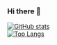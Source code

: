 ### Hi there 👋

<!--
**KusakabeSi/KusakabeSi** is a ✨ _special_ ✨ repository because its `README.md` (this file) appears on your GitHub profile.

Here are some ideas to get you started:

- 🔭 I’m currently working on ...
- 🌱 I’m currently learning ...
- 👯 I’m looking to collaborate on ...
- 🤔 I’m looking for help with ...
- 💬 Ask me about ...
- 📫 How to reach me: ...
- 😄 Pronouns: ...
- ⚡ Fun fact: ...
-->


[![GitHub stats](https://github-readme-stats.vercel.app/api?username=KusakabeSi&count_private=true&show_icons=true)](#)  
[![Top Langs](https://github-readme-stats.vercel.app/api/top-langs/?username=KusakabeSi&layout=compact&hide=C,yacc,M4,Lex,Makefile,Perl,Roff)](#)

